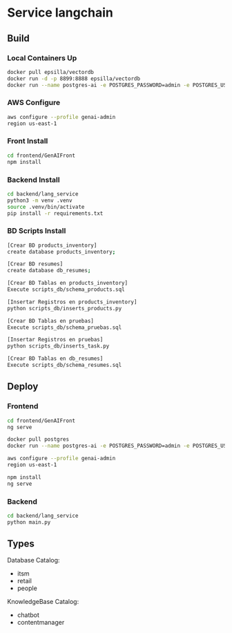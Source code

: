 # Service langchain

## Build

### Local Containers Up
```bash
docker pull epsilla/vectordb
docker run -d -p 8899:8888 epsilla/vectordb
docker run --name postgres-ai -e POSTGRES_PASSWORD=admin -e POSTGRES_USER=admin -e POSTGRES_DB=pruebas -p 5432:5432 -d postgres
```

### AWS Configure
```bash
aws configure --profile genai-admin
region us-east-1
```

### Front Install
```bash
cd frontend/GenAIFront
npm install
```

### Backend Install
```bash
cd backend/lang_service
python3 -m venv .venv
source .venv/bin/activate
pip install -r requirements.txt
```

### BD Scripts Install
```bash
[Crear BD products_inventory]
create database products_inventory;

[Crear BD resumes]
create database db_resumes;

[Crear BD Tablas en products_inventory]
Execute scripts_db/schema_products.sql

[Insertar Registros en products_inventory]
python scripts_db/inserts_products.py

[Crear BD Tablas en pruebas]
Execute scripts_db/schema_pruebas.sql

[Insertar Registros en pruebas]
python scripts_db/inserts_task.py

[Crear BD Tablas en db_resumes]
Execute scripts_db/schema_resumes.sql
```

## Deploy

### Frontend
```bash
cd frontend/GenAIFront
ng serve

docker pull postgres
docker run --name postgres-ai -e POSTGRES_PASSWORD=admin -e POSTGRES_USER=admin -e POSTGRES_DB=pruebas -p 5432:5432 -d postgres

aws configure --profile genai-admin
region us-east-1

npm install
ng serve
```

### Backend
```bash
cd backend/lang_service
python main.py
```

## Types

Database Catalog:
* itsm
* retail
* people

KnowledgeBase Catalog:
* chatbot
* contentmanager
